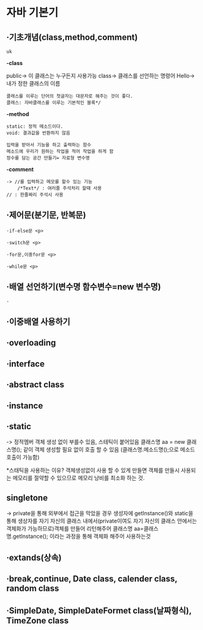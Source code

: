 # 자바 기본기

<h2>·기초개념(class,method,comment)</h2><p>
	
	uk 
   <b>-class</b> <p>
    public-> 이 클래스는 누구든지 사용가능
    class-> 클래스를 선언하는 명령어
    Hello-> 내가 정한 클래스의 이름

    클래스를 이루는 단어의 첫글자는 대문자로 해주는 것이 좋다.
    클래스: 자바클래스를 이루는 기본적인 블록*/
   
  <b>-method</b> <p>
	

    static: 정적 메소드이다.
    void: 결과값을 반환하지 않음
		
    입력을 받아서 기능을 하고 출력하는 함수
    메소드에 우리가 원하는 작업을 적어 작업을 하게 함
    정수를 담는 공간 만들기= 자료형 변수명 
   
   <b>-comment</b> <p>
   
    -> //를 입력하고 메모를 할수 있는 기능
		/*Text*/ : 여러줄 주석처리 할때 사용 
    // : 한줄짜리 주석시 사용
  
<h2>·제어문(분기문, 반복문)</h2> <p>
  
	·if-else문 <p>	

	·switch문 <p>

	·for문,이중for문 <p>
	
	·while문 <p>
  
<h2>·배열 선언하기(변수명 함수변수=new 변수명)</h2> <p>
	
	·
  
<h2>·이중배열 사용하기</h2> <p>
  
<h2>·overloading</h2> <p>
  
<h2>·interface </h2><p>
  
<h2>·abstract class </h2><p>
  
<h2>·instance</h2> <p>
  
<h2>·static</h2><p>
  
-> 정적멤버 객체 생성 없이 부를수 있음, 스테틱이 붙어있음
   클래스명 aa = new 클래스명(); 같이 객체 생성할 필요 없이
   호출 할 수 있음 (클래스명.메소드명();으로 메소드 호출이 가능함)
   
   *스태틱을 사용하는 이유?
   객체생성없이 사용 할 수 있게 만들면 객체를 만들시 사용되는 메모리를 절약할 수 있으므로 메모리 낭비를 최소화 하는 것.
   
   
<h2>singletone </h2><p>
  
-> private을 통해 외부에서 접근을 막았을 경우 생성자에 getInstance()와 static을 통해 생상자를 
   자기 자신의 클래스 내에서(private이여도 자기 자신의 클래스 안에서는 객체화가 가능하므로)객체를 만들어 리턴해주어 
   클래스명 aa=클래스명.getInstance(); 이라는 과정을 통해 객체화 해주어 사용하는것

  
<h2>·extands(상속)</h2> <p>
  
<h2>·break,continue, Date class, calender class, random class</h2> <p>
  
<h2>·SimpleDate, SimpleDateFormet class(날짜형식), TimeZone class</h2> <p>
